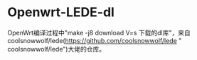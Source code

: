 # Openwrt-LEDE-dl

OpenWrt编译过程中"make -j8 download V=s 下载的dl库"，来自coolsnowwolf/lede(https://github.com/coolsnowwolf/lede " coolsnowwolf/lede")大佬的仓库。
